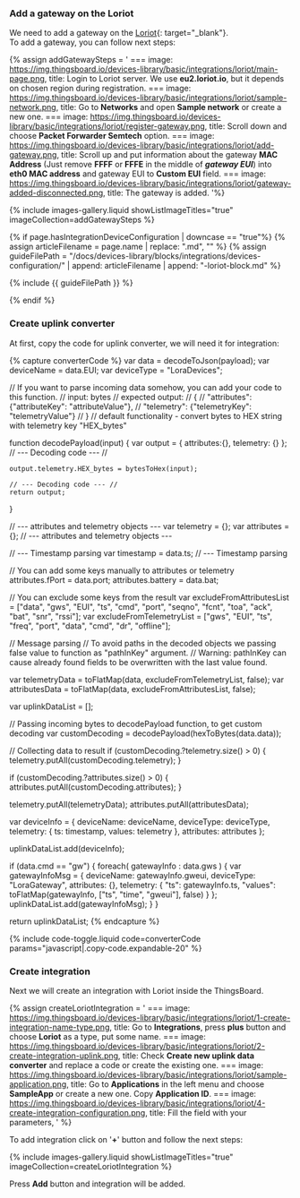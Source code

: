 ### Add a gateway on the Loriot

We need to add a gateway on the [Loriot](https://loriot.io){: target="_blank"}.   
To add a gateway, you can follow next steps:

{% assign addGatewaySteps = '
    ===
        image: https://img.thingsboard.io/devices-library/basic/integrations/loriot/main-page.png,
        title: Login to Loriot server. We use **eu2.loriot.io**, but it depends on chosen region during registration.
    ===
        image: https://img.thingsboard.io/devices-library/basic/integrations/loriot/sample-network.png,
        title: Go to **Networks** and open **Sample network** or create a new one.
    ===
        image: https://img.thingsboard.io/devices-library/basic/integrations/loriot/register-gateway.png,
        title: Scroll down and choose **Packet Forwarder Semtech** option.
    ===
        image: https://img.thingsboard.io/devices-library/basic/integrations/loriot/add-gateway.png,
        title: Scroll up and put information about the gateway **MAC Address** (Just remove **FFFF** or **FFFE** in the middle of ***gateway EUI***) into **eth0 MAC address** and gateway EUI to **Custom EUI** field.
    ===
        image: https://img.thingsboard.io/devices-library/basic/integrations/loriot/gateway-added-disconnected.png,
        title: The gateway is added. 
'%}

{% include images-gallery.liquid showListImageTitles="true" imageCollection=addGatewaySteps %}

{% if page.hasIntegrationDeviceConfiguration | downcase == "true"%}
{% assign articleFilename = page.name |  replace: ".md", "" %}
{% assign guideFilePath = "/docs/devices-library/blocks/integrations/devices-configuration/" | append: articleFilename | append: "-loriot-block.md" %}

{% include {{ guideFilePath }} %}

{% endif %}

### Create uplink converter

At first, copy the code for uplink converter, we will need it for integration:

{% capture converterCode %}
var data = decodeToJson(payload);
var deviceName = data.EUI;
var deviceType = "LoraDevices";

// If you want to parse incoming data somehow, you can add your code to this function.
// input: bytes 
// expected output: 
//  {
//    "attributes": {"attributeKey": "attributeValue"},
//    "telemetry": {"telemetryKey": "telemetryValue"}
//  }
// default functionality - convert bytes to HEX string with telemetry key "HEX_bytes"

function decodePayload(input) {
    var output = { attributes:{}, telemetry: {} };
    // --- Decoding code --- //
    
    output.telemetry.HEX_bytes = bytesToHex(input);
    
    // --- Decoding code --- //
    return output;
}

// --- attributes and telemetry objects ---
var telemetry = {};
var attributes = {};
// --- attributes and telemetry objects ---

// --- Timestamp parsing
var timestamp = data.ts;
// --- Timestamp parsing

// You can add some keys manually to attributes or telemetry
attributes.fPort = data.port;
attributes.battery = data.bat;

// You can exclude some keys from the result
var excludeFromAttributesList = ["data", "gws", "EUI", "ts", "cmd", "port", "seqno", "fcnt", "toa", "ack", "bat", "snr", "rssi"];
var excludeFromTelemetryList = ["gws", "EUI", "ts", "freq", "port", "data", "cmd", "dr", "offline"];

// Message parsing
// To avoid paths in the decoded objects we passing false value to function as "pathInKey" argument.
// Warning: pathInKey can cause already found fields to be overwritten with the last value found.

var telemetryData = toFlatMap(data, excludeFromTelemetryList, false);
var attributesData = toFlatMap(data, excludeFromAttributesList, false);

var uplinkDataList = [];

// Passing incoming bytes to decodePayload function, to get custom decoding
var customDecoding = decodePayload(hexToBytes(data.data));

// Collecting data to result
if (customDecoding.?telemetry.size() > 0) {
    telemetry.putAll(customDecoding.telemetry);
}

if (customDecoding.?attributes.size() > 0) {
    attributes.putAll(customDecoding.attributes);
}

telemetry.putAll(telemetryData);
attributes.putAll(attributesData);

var deviceInfo = {
    deviceName: deviceName,
    deviceType: deviceType,
    telemetry: {
        ts: timestamp, 
        values: telemetry
    },
    attributes: attributes
};

uplinkDataList.add(deviceInfo);

if (data.cmd == "gw") {
    foreach( gatewayInfo : data.gws ) {
        var gatewayInfoMsg = {
            deviceName: gatewayInfo.gweui,
            deviceType: "LoraGateway",
            attributes: {},
            telemetry: {
                "ts": gatewayInfo.ts,
                "values": toFlatMap(gatewayInfo, ["ts", "time", "gweui"], false)
            }
        };
        uplinkDataList.add(gatewayInfoMsg);
    }
}

return uplinkDataList;
{% endcapture %}

{% include code-toggle.liquid code=converterCode params="javascript|.copy-code.expandable-20" %}

### Create integration

Next we will create an integration with Loriot inside the ThingsBoard.  


{% assign createLoriotIntegration = '
    ===
        image: https://img.thingsboard.io/devices-library/basic/integrations/loriot/1-create-integration-name-type.png,
        title: Go to **Integrations**, press **plus** button and choose **Loriot** as a type, put some name.
    ===
        image: https://img.thingsboard.io/devices-library/basic/integrations/loriot/2-create-integration-uplink.png,
        title: Check **Create new uplink data converter** and replace a code or create the existing one.
    ===
        image: https://img.thingsboard.io/devices-library/basic/integrations/loriot/sample-application.png,
        title: Go to **Applications** in the left menu and choose **SampleApp** or create a new one. Copy **Application ID**.
    ===
        image: https://img.thingsboard.io/devices-library/basic/integrations/loriot/4-create-integration-configuration.png,
        title: Fill the field with your parameters, 
'
%}

To add integration click on '**+**' button and follow the next steps:  

{% include images-gallery.liquid showListImageTitles="true" imageCollection=createLoriotIntegration %} 

Press **Add** button and integration will be added.  
